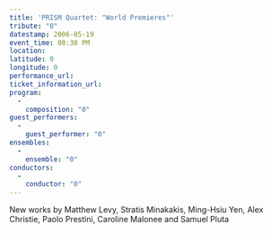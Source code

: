 ```yaml
---
title: 'PRISM Quartet: "World Premieres"'
tribute: "0"
datestamp: 2006-05-19
event_time: 08:30 PM
location: 
latitude: 0
longitude: 0
performance_url: 
ticket_information_url: 
program: 
  -
    composition: "0"
guest_performers: 
  -
    guest_performer: "0"
ensembles: 
  -
    ensemble: "0"
conductors: 
  -
    conductor: "0"
---
```

New works by Matthew Levy, Stratis Minakakis, Ming-Hsiu Yen, Alex Christie, Paolo Prestini, Caroline Malonee and Samuel Pluta